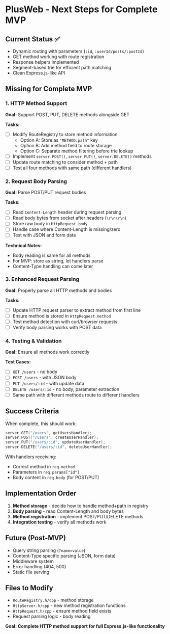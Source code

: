 # PlusWeb - Next Steps for Complete MVP

## Current Status ✅
- Dynamic routing with parameters (`:id`, `:userId/posts/:postId`)
- GET method working with route registration
- Response helpers implemented
- Segment-based trie for efficient path matching
- Clean Express.js-like API

## Missing for Complete MVP

### 1. HTTP Method Support
**Goal:** Support POST, PUT, DELETE methods alongside GET

**Tasks:**
- [ ] Modify RouteRegistry to store method information
  - Option A: Store as `"METHOD:path"` key
  - Option B: Add method field to route storage
  - Option C: Separate method filtering before trie lookup
- [ ] Implement `server.POST()`, `server.PUT()`, `server.DELETE()` methods
- [ ] Update route matching to consider method + path
- [ ] Test all four methods with same path (different handlers)

### 2. Request Body Parsing
**Goal:** Parse POST/PUT request bodies

**Tasks:**
- [ ] Read `Content-Length` header during request parsing
- [ ] Read body bytes from socket after headers (`\r\n\r\n`)
- [ ] Store raw body in `HttpRequest.body`
- [ ] Handle case where Content-Length is missing/zero
- [ ] Test with JSON and form data

**Technical Notes:**
- Body reading is same for all methods
- For MVP: store as string, let handlers parse
- Content-Type handling can come later

### 3. Enhanced Request Parsing
**Goal:** Properly parse all HTTP methods and bodies

**Tasks:**
- [ ] Update HTTP request parser to extract method from first line
- [ ] Ensure method is stored in `HttpRequest.method`
- [ ] Test method detection with curl/browser requests
- [ ] Verify body parsing works with POST data

### 4. Testing & Validation
**Goal:** Ensure all methods work correctly

**Test Cases:**
- [ ] `GET /users` - no body
- [ ] `POST /users` - with JSON body
- [ ] `PUT /users/:id` - with update data
- [ ] `DELETE /users/:id` - no body, parameter extraction
- [ ] Same path with different methods route to different handlers

## Success Criteria
When complete, this should work:

```cpp
server.GET("/users", getUsersHandler);
server.POST("/users", createUserHandler);
server.PUT("/users/:id", updateUserHandler);
server.DELETE("/users/:id", deleteUserHandler);
```

With handlers receiving:
- Correct method in `req.method`
- Parameters in `req.params["id"]`
- Body content in `req.body` (for POST/PUT)

## Implementation Order
1. **Method storage** - decide how to handle method+path in registry
2. **Body parsing** - read Content-Length and body bytes
3. **Method registration** - implement POST/PUT/DELETE methods
4. **Integration testing** - verify all methods work

## Future (Post-MVP)
- Query string parsing (`?name=value`)
- Content-Type specific parsing (JSON, form data)
- Middleware system
- Error handling (404, 500)
- Static file serving

## Files to Modify
- `RouteRegistry.h/cpp` - method storage
- `HttpServer.h/cpp` - new method registration functions
- `HttpRequest.h/cpp` - ensure method field exists
- Request parsing logic - body reading

**Goal: Complete HTTP method support for full Express.js-like functionality**